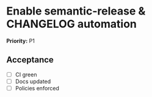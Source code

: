 # Enable semantic-release & CHANGELOG automation

**Priority:** P1

## Acceptance

- [ ] CI green
- [ ] Docs updated
- [ ] Policies enforced
